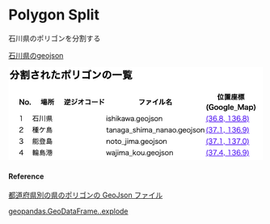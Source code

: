 Polygon Split
===============


石川県のポリゴンを分割する

[石川県のgeojson](https://github.com/ohwada/World_Countries/blob/main/geojson/japan_prefectures/geojson/ishikawa.geojson)

![split_log](https://github.com/ohwada/World_Countries/blob/main/geoPandas/polygon_explode/ishikawa/polygon_split/screenshots/split_log.png)

#### Reference

[都道府県別の県のポリゴンの GeoJson ファイル](https://github.com/ohwada/World_Countries/tree/main/geojson/japan_prefectures)

[geopandas.GeoDataFrame..explode](https://geopandas.org/en/stable/docs/reference/api/geopandas.GeoDataFrame.explode.html)
